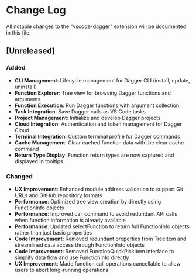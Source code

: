 # Change Log

All notable changes to the "vscode-dagger" extension will be documented in this file.

## [Unreleased]

### Added
- **CLI Management**: Lifecycle management for Dagger CLI (install, update, uninstall)
- **Function Explorer**: Tree view for browsing Dagger functions and arguments
- **Function Execution**: Run Dagger functions with argument collection
- **Task Integration**: Save Dagger calls as VS Code tasks
- **Project Management**: Initialize and develop Dagger projects
- **Cloud Integration**: Authentication and token management for Dagger Cloud
- **Terminal Integration**: Custom terminal profile for Dagger commands
- **Cache Management**: Clear cached function data with the clear cache command
- **Return Type Display**: Function return types are now captured and displayed in tooltips

### Changed
- **UX Improvement**: Enhanced module address validation to support Git URLs and GitHub repository formats
- **Performance**: Optimized tree view creation by directly using FunctionInfo objects
- **Performance**: Improved call command to avoid redundant API calls when function information is already available
- **Performance**: Updated selectFunction to return full FunctionInfo objects rather than just basic properties
- **Code Improvement**: Removed redundant properties from TreeItem and streamlined data access through FunctionInfo objects
- **Code Improvement**: Removed FunctionQuickPickItem interface to simplify data flow and use FunctionInfo directly
- **UX Improvement**: Made function call operations cancellable to allow users to abort long-running operations